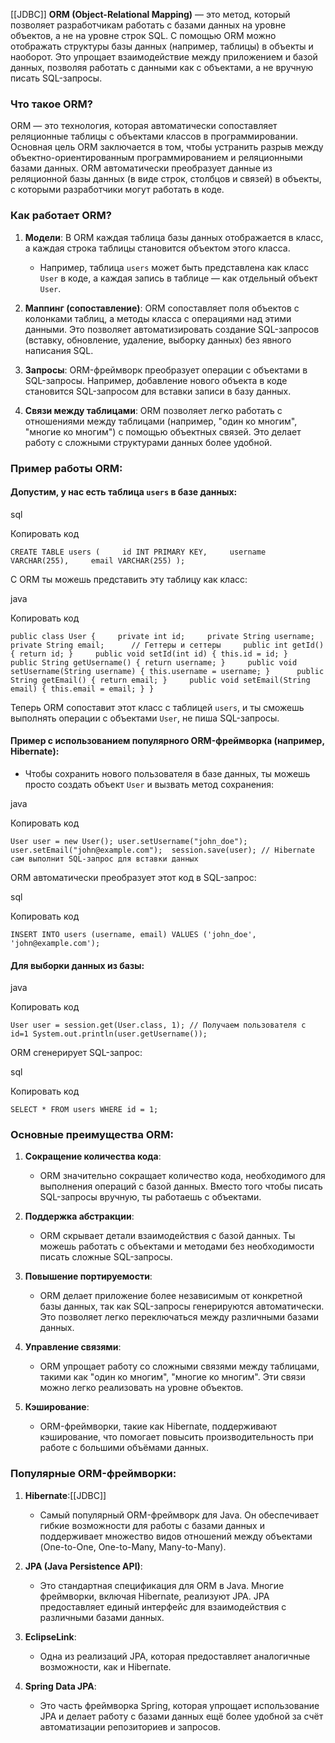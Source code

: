 
[[JDBC]]
**ORM (Object-Relational Mapping)** — это метод, который позволяет разработчикам работать с базами данных на уровне объектов, а не на уровне строк SQL. С помощью ORM можно отображать структуры базы данных (например, таблицы) в объекты и наоборот. Это упрощает взаимодействие между приложением и базой данных, позволяя работать с данными как с объектами, а не вручную писать SQL-запросы.

### Что такое ORM?

ORM — это технология, которая автоматически сопоставляет реляционные таблицы с объектами классов в программировании. Основная цель ORM заключается в том, чтобы устранить разрыв между объектно-ориентированным программированием и реляционными базами данных. ORM автоматически преобразует данные из реляционной базы данных (в виде строк, столбцов и связей) в объекты, с которыми разработчики могут работать в коде.

### Как работает ORM?

1. **Модели**: В ORM каждая таблица базы данных отображается в класс, а каждая строка таблицы становится объектом этого класса.
    
    - Например, таблица `users` может быть представлена как класс `User` в коде, а каждая запись в таблице — как отдельный объект `User`.
2. **Маппинг (сопоставление)**: ORM сопоставляет поля объектов с колонками таблиц, а методы класса с операциями над этими данными. Это позволяет автоматизировать создание SQL-запросов (вставку, обновление, удаление, выборку данных) без явного написания SQL.
    
3. **Запросы**: ORM-фреймворк преобразует операции с объектами в SQL-запросы. Например, добавление нового объекта в коде становится SQL-запросом для вставки записи в базу данных.
    
4. **Связи между таблицами**: ORM позволяет легко работать с отношениями между таблицами (например, "один ко многим", "многие ко многим") с помощью объектных связей. Это делает работу с сложными структурами данных более удобной.
    

### Пример работы ORM:

#### Допустим, у нас есть таблица `users` в базе данных:

sql

Копировать код

`CREATE TABLE users (     id INT PRIMARY KEY,     username VARCHAR(255),     email VARCHAR(255) );`

С ORM ты можешь представить эту таблицу как класс:

java

Копировать код

`public class User {     private int id;     private String username;     private String email;      // Геттеры и сеттеры     public int getId() { return id; }     public void setId(int id) { this.id = id; }      public String getUsername() { return username; }     public void setUsername(String username) { this.username = username; }      public String getEmail() { return email; }     public void setEmail(String email) { this.email = email; } }`

Теперь ORM сопоставит этот класс с таблицей `users`, и ты сможешь выполнять операции с объектами `User`, не пиша SQL-запросы.

#### Пример с использованием популярного ORM-фреймворка (например, Hibernate):

- Чтобы сохранить нового пользователя в базе данных, ты можешь просто создать объект `User` и вызвать метод сохранения:

java

Копировать код

`User user = new User(); user.setUsername("john_doe"); user.setEmail("john@example.com");  session.save(user); // Hibernate сам выполнит SQL-запрос для вставки данных`

ORM автоматически преобразует этот код в SQL-запрос:

sql

Копировать код

`INSERT INTO users (username, email) VALUES ('john_doe', 'john@example.com');`

#### Для выборки данных из базы:

java

Копировать код

`User user = session.get(User.class, 1); // Получаем пользователя с id=1 System.out.println(user.getUsername());`

ORM сгенерирует SQL-запрос:

sql

Копировать код

`SELECT * FROM users WHERE id = 1;`

### Основные преимущества ORM:

1. **Сокращение количества кода**:
    
    - ORM значительно сокращает количество кода, необходимого для выполнения операций с базой данных. Вместо того чтобы писать SQL-запросы вручную, ты работаешь с объектами.
2. **Поддержка абстракции**:
    
    - ORM скрывает детали взаимодействия с базой данных. Ты можешь работать с объектами и методами без необходимости писать сложные SQL-запросы.
3. **Повышение портируемости**:
    
    - ORM делает приложение более независимым от конкретной базы данных, так как SQL-запросы генерируются автоматически. Это позволяет легко переключаться между различными базами данных.
4. **Управление связями**:
    
    - ORM упрощает работу со сложными связями между таблицами, такими как "один ко многим", "многие ко многим". Эти связи можно легко реализовать на уровне объектов.
5. **Кэширование**:
    
    - ORM-фреймворки, такие как Hibernate, поддерживают кэширование, что помогает повысить производительность при работе с большими объёмами данных.

### Популярные ORM-фреймворки:

1. **Hibernate**:[[JDBC]]
    
    - Самый популярный ORM-фреймворк для Java. Он обеспечивает гибкие возможности для работы с базами данных и поддерживает множество видов отношений между объектами (One-to-One, One-to-Many, Many-to-Many).
2. **JPA (Java Persistence API)**:
    
    - Это стандартная спецификация для ORM в Java. Многие фреймворки, включая Hibernate, реализуют JPA. JPA предоставляет единый интерфейс для взаимодействия с различными базами данных.
3. **EclipseLink**:
    
    - Одна из реализаций JPA, которая предоставляет аналогичные возможности, как и Hibernate.
4. **Spring Data JPA**:
    
    - Это часть фреймворка Spring, которая упрощает использование JPA и делает работу с базами данных ещё более удобной за счёт автоматизации репозиториев и запросов.

